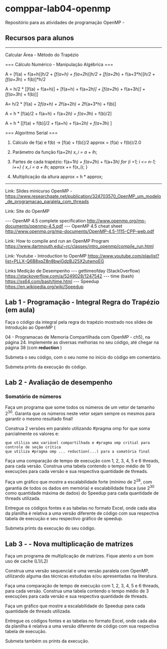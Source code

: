 # comppar-lab04-openmp
Repositório para as atividades de programação OpenMP - 

## Recursos para alunos

----------------------------------------------------------------------
Calcular Área - Método do Trapézio 

=== Cálculo Numérico - Manipulação Algébrica ===

A = [f(a) + f(a+h)]*h/2 + [f(a+h) + f(a+2*h)]*h/2 + [f(a+2*h) + f(a+3*h)]*h/2 + [f(a+3*h) + f(b)]*h/2

A = h/2 * [[f(a) + f(a+h)] + [f(a+h) + f(a+2*h)] + [f(a+2*h) + f(a+3*h)] + [f(a+3*h) + f(b)]]

A= h/2 * [f(a) + 2*f(a+h) + 2*f(a+2*h) + 2*f(a+3*h) + f(b)]

A = h * [f(a)/2 + f(a+h) + f(a+2*h) + f(a+3*h) + f(b)/2]

A = h * [[f(a) + f(b)]/2 + f(a+h) + f(a+2*h) + f(a+3*h) ]


=== Algoritmo Serial ===

1) Cálculo de f(a) e f(b) -> [f(a) + f(b)]/2
approx = (f(a) + f(b))/2.0

2) Parâmetro da função f(a+2*h)
x_i = a + i*h;

3) Partes de cada trapézio: f(a+1*h) + f(a+2*h) + f(a+3*h)
for (i =1; i <= n-1; i++) {
   x_i = a + i*h;
   approx += f(x_i);
}

4) Multiplicação da altura
approx = h * approx;

--------------------------------------------------------------------------


Link: Slides minicurso OpenMP - https://www.researchgate.net/publication/324703570_OpenMP_um_modelo_de_programacao_paralela_com_threads

Link: Site do OpenMP

 --- OpenMP 4.5 complete specification   http://www.openmp.org/mp-documents/openmp-4.5.pdf
 --- OpenMP 4.5 cheat sheet    http://www.openmp.org/mp-documents/OpenMP-4.5-1115-CPP-web.pdf
 
Link: How to compile and run an OpenMP Program    https://www.dartmouth.edu/~rc/classes/intro_openmp/compile_run.html

Link: Youtube - Introduction to OpenMP     https://www.youtube.com/playlist?list=PLLX-Q6B8xqZ8n8bwjGdzBJ25X2utwnoEG

Links Medição de Desempenho
  --- gettimeofday (StackOverflow)      https://stackoverflow.com/a/5249028/1247542
  --- time (bash)      https://ss64.com/bash/time.html
  --- Speedup           https://en.wikipedia.org/wiki/Speedup
  



## Lab 1 - Programação - Integral Regra do Trapézio (em aula)

Faça o código da integral pela regra do trapézio mostrado nos slides de Introdução ao OpenMP (

04 - Programacao de Memoria Compartilhada com OpenMP - ch5), na página 24.
Implemente as diversas melhorias no seu código, até chegar na página 38 (com **reduction** )

Submeta o seu código, com o seu nome no início do código em comentário.

Submeta prints da execução do código.


## Lab 2 - Avaliação de desempenho

### Somatório de números

Faça um programa que some todos os números de um vetor de tamanho 2<sup>30</sup>. Garanta que os números neste vetor sejam sempre os mesmos para garantir o mesmo resultado final!

Construa 2 versões em paralelo utilizando #pragma omp for que soma parcialmente os valores e:

    que utiliza uma variável compartilhada e #pragma omp critial para controle de seção crítica
    que utiliza #pragma omp ... reduction(...) para a somatória final

Faça uma comparação de tempo de execução com 1, 2, 3, 4, 5 e 6 threads, para cada versão. Construa uma tabela contendo o tempo médio de 10 execuções para cada versão e sua respectiva quantidade de threads.

Faça um gráfico que mostre a escalabilidade forte (mínimo de 2<sup>28</sup>, com garantia de todos os dados em memória) e escalabilidade fraca (use 2<sup>30</sup> como quantidade máxima de dados) do Speedup para cada quantidade de threads utilizada.

Entregue os códigos fontes e as tabelas no formato Excel, onde cada aba da planilha é relativa a uma versão diferente de código com sua respectiva tabela de execução e seu respectivo gráfico de speedup.

Submeta prints da execução do seu código.

## Lab 3 -  - Nova multiplicação de matrizes

Faça um programa de multiplicação de matrizes. Fique atento a um bom uso de cache (L1/L2)

Construa uma versão sequencial e uma versão paralela com OpenMP, utilizando alguma das técnicas estududas e/ou apresentadas na literatura.

Faça uma comparação de tempo de execução com 1, 2, 3, 4, 5 e 6 threads, para cada versão. Construa uma tabela contendo o tempo médio de 3 execuções para cada versão e sua respectiva quantidade de threads.

Faça um gráfico que mostre a escalabilidade do Speedup para cada quantidade de threads utilizada.

Entregue os códigos fontes e as tabelas no formato Excel, onde cada aba da planilha é relativa a uma versão diferente de código com sua respectiva tabela de execução.

Submeta também os prints da execução.


